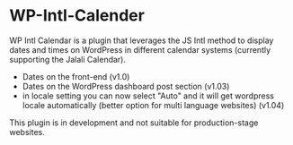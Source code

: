 # WP-Intl-Calender
WP Intl Calendar is a plugin that leverages the JS Intl method to display dates and times on WordPress in different calendar systems (currently supporting the Jalali Calendar).

- Dates on the front-end (v1.0)
- Dates on the WordPress dashboard post section (v1.03)
- in locale setting you can now select "Auto" and it will get wordpress locale automatically (better option for multi language websites) (v1.04)

This plugin is in development and not suitable for production-stage websites.
